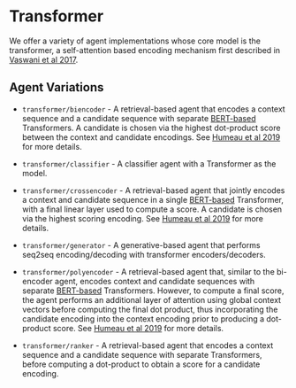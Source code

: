 # Transformer

We offer a variety of agent implementations whose core model is the transformer, a self-attention based encoding mechanism first described in [Vaswani et al 2017](https://arxiv.org/abs/1706.03762).

## Agent Variations

- ``transformer/biencoder`` - A retrieval-based agent that encodes a context sequence and a candidate sequence with separate [BERT-based](https://arxiv.org/abs/1810.04805) Transformers. A candidate is chosen via the highest dot-product score between the context and candidate encodings. See [Humeau et al 2019](https://arxiv.org/pdf/1905.01969.pdf) for more details.

- ``transformer/classifier`` - A classifier agent with a Transformer as the model.

- ``transformer/crossencoder`` - A retrieval-based agent that jointly encodes a context and candidate sequence in a single [BERT-based](https://arxiv.org/abs/1810.04805) Transformer, with a final linear layer used to compute a score. A candidate is chosen via the highest scoring encoding. See [Humeau et al 2019](https://arxiv.org/pdf/1905.01969.pdf) for more details.

- ``transformer/generator`` - A generative-based agent that performs seq2seq encoding/decoding with transformer encoders/decoders.

- ``transformer/polyencoder`` - A retrieval-based agent that, similar to the bi-encoder agent, encodes context and candidate sequences with separate [BERT-based](https://arxiv.org/abs/1810.04805) Transformers. However, to compute a final score, the agent performs an additional layer of attention using global context vectors before computing the final dot product, thus incorporating the candidate encoding into the context encoding prior to producing a dot-product score. See [Humeau et al 2019](https://arxiv.org/pdf/1905.01969.pdf) for more details.

- ``transformer/ranker`` - A retrieval-based agent that encodes a context sequence and a candidate sequence with separate Transformers, before computing a dot-product to obtain a score for a candidate encoding.
